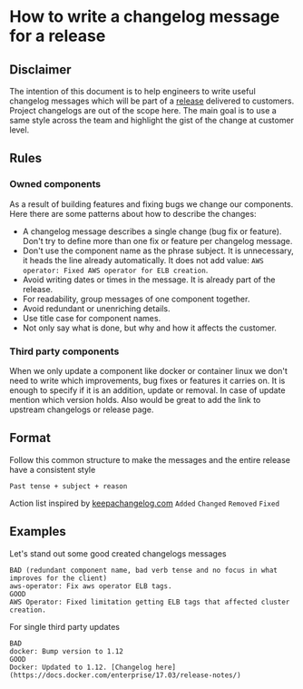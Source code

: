 # How to write a changelog message for a release

## Disclaimer

The intention of this document is to help engineers to write useful changelog messages which will be part of a [release](https://github.com/giantswarm/giantswarm/wiki/Releases)
delivered to customers. Project changelogs are out of the scope here. The main goal is to use a same style across the team and
highlight the gist of the change at customer level. 
 
## Rules

### Owned components

As a result of building features and fixing bugs we change our components. Here there are some patterns about how to describe the changes:

- A changelog message describes a single change (bug fix or feature). Don't try to define more than one fix or feature per changelog message.    
- Don't use the component name as the phrase subject. It is unnecessary, it heads the line already automatically. It does not add value: `AWS operator: Fixed AWS operator for ELB creation`.
- Avoid writing dates or times in the message. It is already part of the release.
- For readability, group messages of one component together.
- Avoid redundant or unenriching details.
- Use title case for component names.
- Not only say what is done, but why and how it affects the customer.

### Third party components

When we only update a component like docker or container linux we don't need to write which improvements, bug fixes or features
it carries on. It is enough to specify if it is an addition, update or removal. In case of update mention which version holds. Also
would be great to add the link to upstream changelogs or release page.

## Format

Follow this common structure to make the messages and the entire release have a consistent style

`Past tense + subject + reason`

Action list inspired by [keepachangelog.com](http://keepachangelog.com/en/1.0.0/)
`Added` `Changed` `Removed` `Fixed` 

## Examples

Let's stand out some good created changelogs messages

```
BAD (redundant component name, bad verb tense and no focus in what improves for the client)
aws-operator: Fix aws operator ELB tags.
GOOD
AWS Operator: Fixed limitation getting ELB tags that affected cluster creation.
```

For single third party updates

```
BAD
docker: Bump version to 1.12
GOOD
Docker: Updated to 1.12. [Changelog here](https://docs.docker.com/enterprise/17.03/release-notes/)
```